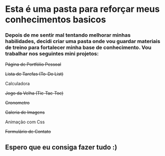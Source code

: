 # Esta é uma pasta para reforçar meus conhecimentos basicos
 ### Depois de me sentir mal tentando melhorar minhas habilidades, decidi criar uma pasta onde vou guardar materiais de treino para fortalecer minha base de conhecimento. Vou trabalhar nos seguintes mini projetos:

~~Página de Portfólio Pessoal~~

~~Lista de Tarefas (To-Do List)~~

Calculadora

~~Jogo da Velha (Tic-Tac-Toe)~~

~~Cronometro~~

~~Galeria de Imagens~~

Animação com Css

~~Formulário de Contato~~

## Espero que eu consiga fazer tudo :)